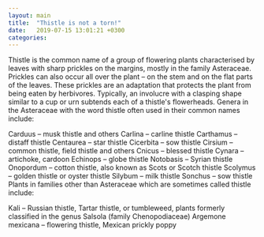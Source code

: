```yaml
---
layout: main
title:  "Thistle is not a torn!"
date:   2019-07-15 13:01:21 +0300
categories: 
---
```

Thistle is the common name of a group of flowering plants characterised by leaves with sharp prickles on the margins, mostly in the family Asteraceae. Prickles can also occur all over the plant – on the stem and on the flat parts of the leaves. These prickles are an adaptation that protects the plant from being eaten by herbivores. Typically, an involucre with a clasping shape similar to a cup or urn subtends each of a thistle's flowerheads.
Genera in the Asteraceae with the word thistle often used in their common names include:

Carduus – musk thistle and others
Carlina – carline thistle
Carthamus – distaff thistle
Centaurea – star thistle
Cicerbita – sow thistle
Cirsium – common thistle, field thistle and others
Cnicus – blessed thistle
Cynara – artichoke, cardoon
Echinops – globe thistle
Notobasis – Syrian thistle
Onopordum – cotton thistle, also known as Scots or Scotch thistle
Scolymus – golden thistle or oyster thistle
Silybum – milk thistle
Sonchus – sow thistle
Plants in families other than Asteraceae which are sometimes called thistle include:

Kali – Russian thistle, Tartar thistle, or tumbleweed, plants formerly classified in the genus Salsola (family Chenopodiaceae)
Argemone mexicana – flowering thistle, Mexican prickly poppy